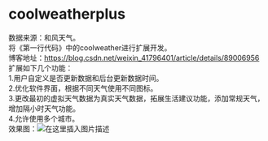 # coolweatherplus
数据来源：和风天气。  
将《第一行代码》中的coolweather进行扩展开发。  
博客地址：https://blog.csdn.net/weixin_41796401/article/details/89006956  
扩展如下几个功能：  
1.用户自定义是否更新数据和后台更新数据时间。  
2.优化软件界面，根据不同天气使用不同图标。  
3.更改最初的虚拟天气数据为真实天气数据，拓展生活建议功能，添加常规天气，增加隔小时天气功能。  
4.允许使用多个城市。   
效果图：![在这里插入图片描述](https://img-blog.csdnimg.cn/20190414094346220.gif)  
